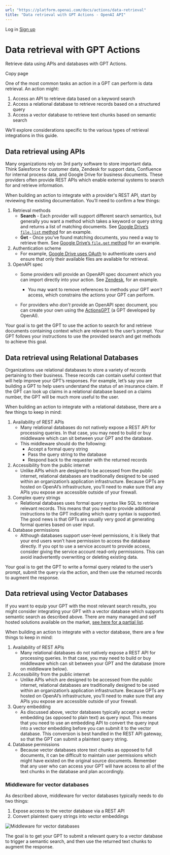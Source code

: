 ```yaml
---
url: "https://platform.openai.com/docs/actions/data-retrieval"
title: "Data retrieval with GPT Actions - OpenAI API"
---
```


Log in [Sign up](https://platform.openai.com/signup)

# Data retrieval with GPT Actions

Retrieve data using APIs and databases with GPT Actions.

Copy page

One of the most common tasks an action in a GPT can perform is data retrieval. An action might:

1. Access an API to retrieve data based on a keyword search
2. Access a relational database to retrieve records based on a structured query
3. Access a vector database to retrieve text chunks based on semantic search

We’ll explore considerations specific to the various types of retrieval integrations in this guide.

## Data retrieval using APIs

Many organizations rely on 3rd party software to store important data. Think Salesforce for customer data, Zendesk for support data, Confluence for internal process data, and Google Drive for business documents. These providers often provide REST APIs which enable external systems to search for and retrieve information.

When building an action to integrate with a provider's REST API, start by reviewing the existing documentation. You’ll need to confirm a few things:

1. Retrieval methods
   - **Search** \- Each provider will support different search semantics, but generally you want a method which takes a keyword or query string and returns a list of matching documents. See [Google Drive’s `file.list` method](https://developers.google.com/drive/api/guides/search-files) for an example.
   - **Get** \- Once you’ve found matching documents, you need a way to retrieve them. See [Google Drive’s `file.get` method](https://developers.google.com/drive/api/reference/rest/v3/files/get) for an example.
2. Authentication scheme
   - For example, [Google Drive uses OAuth](https://developers.google.com/workspace/guides/configure-oauth-consent) to authenticate users and ensure that only their available files are available for retrieval.
3. OpenAPI spec
   - Some providers will provide an OpenAPI spec document which you can import directly into your action. See [Zendesk](https://developer.zendesk.com/api-reference/ticketing/introduction/#download-openapi-file), for an example.

     - You may want to remove references to methods your GPT _won’t_ access, which constrains the actions your GPT can perform.
   - For providers who _don’t_ provide an OpenAPI spec document, you can create your own using the [ActionsGPT](https://chatgpt.com/g/g-TYEliDU6A-actionsgpt) (a GPT developed by OpenAI).

Your goal is to get the GPT to use the action to search for and retrieve documents containing context which are relevant to the user’s prompt. Your GPT follows your instructions to use the provided search and get methods to achieve this goal.

## Data retrieval using Relational Databases

Organizations use relational databases to store a variety of records pertaining to their business. These records can contain useful context that will help improve your GPT’s responses. For example, let’s say you are building a GPT to help users understand the status of an insurance claim. If the GPT can look up claims in a relational database based on a claims number, the GPT will be much more useful to the user.

When building an action to integrate with a relational database, there are a few things to keep in mind:

1. Availability of REST APIs
   - Many relational databases do not natively expose a REST API for processing queries. In that case, you may need to build or buy middleware which can sit between your GPT and the database.
   - This middleware should do the following:
     - Accept a formal query string
     - Pass the query string to the database
     - Respond back to the requester with the returned records
2. Accessibility from the public internet
   - Unlike APIs which are designed to be accessed from the public internet, relational databases are traditionally designed to be used within an organization’s application infrastructure. Because GPTs are hosted on OpenAI’s infrastructure, you’ll need to make sure that any APIs you expose are accessible outside of your firewall.
3. Complex query strings
   - Relational databases uses formal query syntax like SQL to retrieve relevant records. This means that you need to provide additional instructions to the GPT indicating which query syntax is supported. The good news is that GPTs are usually very good at generating formal queries based on user input.
4. Database permissions
   - Although databases support user-level permissions, it is likely that your end users won’t have permission to access the database directly. If you opt to use a service account to provide access, consider giving the service account read-only permissions. This can avoid inadvertently overwriting or deleting existing data.

Your goal is to get the GPT to write a formal query related to the user’s prompt, submit the query via the action, and then use the returned records to augment the response.

## Data retrieval using Vector Databases

If you want to equip your GPT with the most relevant search results, you might consider integrating your GPT with a vector database which supports semantic search as described above. There are many managed and self hosted solutions available on the market, [see here for a partial list](https://github.com/openai/chatgpt-retrieval-plugin#choosing-a-vector-database).

When building an action to integrate with a vector database, there are a few things to keep in mind:

1. Availability of REST APIs
   - Many relational databases do not natively expose a REST API for processing queries. In that case, you may need to build or buy middleware which can sit between your GPT and the database (more on middleware below).
2. Accessibility from the public internet
   - Unlike APIs which are designed to be accessed from the public internet, relational databases are traditionally designed to be used within an organization’s application infrastructure. Because GPTs are hosted on OpenAI’s infrastructure, you’ll need to make sure that any APIs you expose are accessible outside of your firewall.
3. Query embedding
   - As discussed above, vector databases typically accept a vector embedding (as opposed to plain text) as query input. This means that you need to use an embedding API to convert the query input into a vector embedding before you can submit it to the vector database. This conversion is best handled in the REST API gateway, so that the GPT can submit a plaintext query string.
4. Database permissions
   - Because vector databases store text chunks as opposed to full documents, it can be difficult to maintain user permissions which might have existed on the original source documents. Remember that any user who can access your GPT will have access to all of the text chunks in the database and plan accordingly.

### Middleware for vector databases

As described above, middleware for vector databases typically needs to do two things:

1. Expose access to the vector database via a REST API
2. Convert plaintext query strings into vector embeddings

![Middleware for vector databases](https://cdn.openai.com/API/docs/images/actions-db-diagram.webp)

The goal is to get your GPT to submit a relevant query to a vector database to trigger a semantic search, and then use the returned text chunks to augment the response.